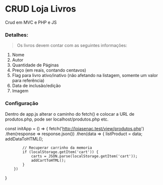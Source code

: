 # CRUD Loja Livros
Crud em MVC e PHP e JS

### Detalhes:

>Os livros devem contar com as seguintes informações:

1. Nome
2. Autor
3. Quantidade de Páginas
4. Preço (em reais, contando centavos)
5. Flag para livro ativo/inativo (não afetando na listagem, somente um valor para referência)
6. Data de inclusão/edição
7. Imagem

### Configuração

Dentro de app.js alterar o caminho do fetch() e colocar a URL de produtos.php, pode ser localhost/produtos.php etc.

const initApp = () => {
    fetch('http://lojasenac.test/view/produtos.php')
        .then(response => response.json())
        .then(data => {
            listProduct = data;
            addDataToHTML();

            // Recuperar carrinho da memoria
            if (localStorage.getItem('cart')) {
                carts = JSON.parse(localStorage.getItem('cart'));
                addCartToHTML();
            }
        })
}
